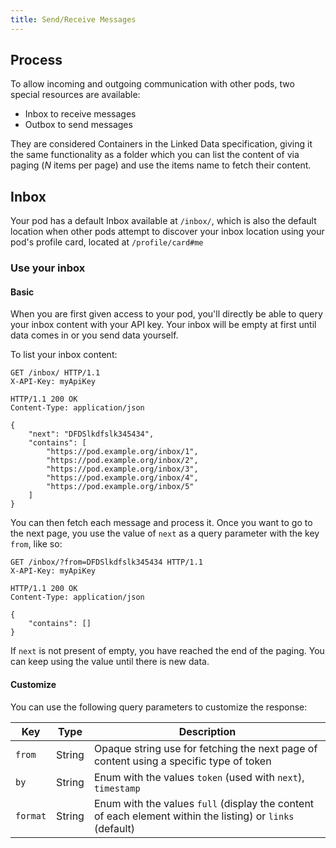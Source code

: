 ```yaml
---
title: Send/Receive Messages
---
```


## Process

To allow incoming and outgoing communication with other pods, two special resources are available:
- Inbox to receive messages
- Outbox to send messages

They are considered Containers in the Linked Data specification, giving it the same functionality
as a folder which you can list the content of via paging (*N* items per page) and use the items name
to fetch their content.

## Inbox

Your pod has a default Inbox available at `/inbox/`, which is also the default location when other
pods attempt to discover your inbox location using your pod's profile card, located at `/profile/card#me`

### Use your inbox

#### Basic
When you are first given access to your pod, you'll directly be able to query your inbox content with your
API key. Your inbox will be empty at first until data comes in or you send data yourself.

To list your inbox content:
```http
GET /inbox/ HTTP/1.1
X-API-Key: myApiKey

HTTP/1.1 200 OK
Content-Type: application/json

{
    "next": "DFDSlkdfslk345434",
    "contains": [
        "https://pod.example.org/inbox/1",
        "https://pod.example.org/inbox/2",
        "https://pod.example.org/inbox/3",
        "https://pod.example.org/inbox/4",
        "https://pod.example.org/inbox/5"
    ]
}
```
You can then fetch each message and process it. Once you want to go to the next page, you use the value of `next`
as a query parameter with the key `from`, like so:
```http
GET /inbox/?from=DFDSlkdfslk345434 HTTP/1.1
X-API-Key: myApiKey

HTTP/1.1 200 OK
Content-Type: application/json

{
    "contains": []
}
```
If `next` is not present of empty, you have reached the end of the paging. You can keep using the value until there
is new data.

#### Customize
You can use the following query parameters to customize the response:

| Key      | Type   | Description                                                                                               |
|----------|--------|-----------------------------------------------------------------------------------------------------------|
| `from`   | String | Opaque string use for fetching the next page of content using a specific type of token                    |
| `by`     | String | Enum with the values `token` (used with `next`), `timestamp`                                              |
| `format` | String | Enum with the values `full` (display the content of each element within the listing) or `links` (default) |
